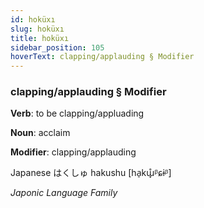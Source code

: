 ```yaml
---
id: hoküxı
slug: hoküxı
title: hoküxı
sidebar_position: 105
hoverText: clapping/applauding § Modifier
---
```


### clapping/applauding § Modifier

**Verb**: to be clapping/appluading

**Noun**: acclaim

**Modifier**: clapping/applauding

Japanese は​くしゅ hakushu [ha̠kɯ̟̊ᵝɕɨᵝ]

*Japonic Language Family*